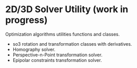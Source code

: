 # 2D/3D Solver Utility (work in progress)
Optimization algorithms utilities functions and classes.
  
  - so3 rotation and transformation classes with derivatives. 
  - Homography solver.
  - Perspective-n-Point transformation solver.
  - Epipolar constraints transformation solver.
